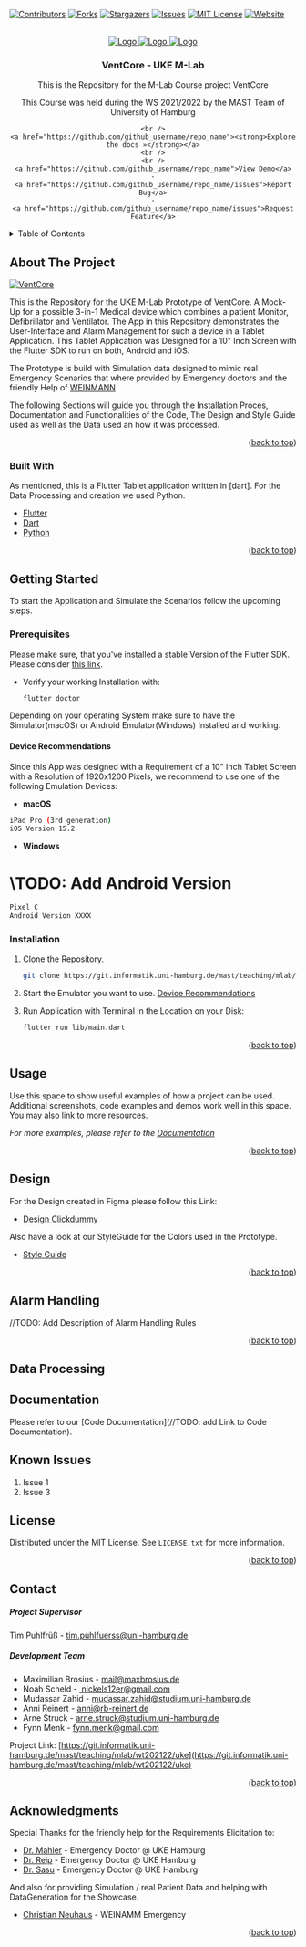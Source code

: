 <div id="top"></div>
<!--
*** Thanks for checking out the Best-README-Template. If you have a suggestion
*** that would make this better, please fork the repo and create a pull request
*** or simply open an issue with the tag "enhancement".
*** Don't forget to give the project a star!
*** Thanks again! Now go create something AMAZING! :D
-->

<!-- PROJECT SHIELDS -->
<!--
*** I'm using markdown "reference style" links for readability.
*** Reference links are enclosed in brackets [ ] instead of parentheses ( ).
*** See the bottom of this document for the declaration of the reference variables
*** for contributors-url, forks-url, etc. This is an optional, concise syntax you may use.
*** https://www.markdownguide.org/basic-syntax/#reference-style-links
-->
[![Contributors][contributors-shield]][contributors-url]
[![Forks][forks-shield]][forks-url]
[![Stargazers][stars-shield]][stars-url]
[![Issues][issues-shield]][issues-url]
[![MIT License][license-shield]][license-url]
[![Website][website-shield]][website-url]

<!-- PROJECT LOGO -->
<br />
<div align="center">
  <a href="https://github.com/github_username/repo_name">
    <img src="./ReadMeFiles/VentCore2.png" alt="Logo">
        <img src="./ReadMeFiles/VentCore1.png" alt="Logo">
            <img src="./ReadMeFiles/VentCore3.png" alt="Logo">
  </a>

<h3 align="center">VentCore - UKE M-Lab </h3>

  <p align="center">
    This is the Repository for the M-Lab Course project VentCore

This Course was held during the WS 2021/2022 by the MAST Team of University of Hamburg

    <br />
    <a href="https://github.com/github_username/repo_name"><strong>Explore the docs »</strong></a>
    <br />
    <br />
    <a href="https://github.com/github_username/repo_name">View Demo</a>
    ·
    <a href="https://github.com/github_username/repo_name/issues">Report Bug</a>
    ·
    <a href="https://github.com/github_username/repo_name/issues">Request Feature</a>
  </p>
</div>

<!-- TABLE OF CONTENTS -->
<details>
  <summary>Table of Contents</summary>
  <ol>
    <li>
      <a href="#about-the-project">About The Project</a>
      <ul>
        <li><a href="#built-with">Built With</a></li>
      </ul>
    </li>
    <li>
      <a href="#getting-started">Getting Started</a>
      <ul>
        <li><a href="#prerequisites">Prerequisites</a></li>
        <li><a href="#installation">Installation</a></li>
      </ul>
    </li>
    <li><a href="#usage">Usage</a></li>
    <li><a href="#design">Design</a></li>
    <li><a href="#alarm">Alarm Handling</a></li>
    <li><a href="#dataprocessing">Data Processing</a></li>
    <li><a href="#documentation">Documentation</a></li>
    <li><a href="#license">License</a></li>
    <li><a href="#contact">Contact</a></li>
    <li><a href="#acknowledgments">Acknowledgments</a></li>
  </ol>
</details>

<!-- ABOUT THE PROJECT -->
## About The Project

[![VentCore][product-screenshot]](./ReadMeFiles/ScreenshotMonitoring.png)

This is the Repository for the UKE M-Lab Prototype of VentCore. A Mock-Up for a possible 3-in-1 Medical device which combines a patient Monitor, Defibrillator and Ventilator.
The App in this Repository demonstrates the User-Interface and Alarm Management for such a device in a Tablet Application. This Tablet Application was Designed for a 10" Inch Screen with the Flutter SDK to run on both, Android and iOS.

The Prototype is build with Simulation data designed to mimic real Emergency Scenarios that where provided by Emergency doctors and the friendly Help of [WEINMANN](https://www.weinmann-emergency.com/de/).

The following Sections will guide you through the Installation Proces, Documentation and Functionalities of the Code, The Design and Style Guide used as well as the Data used an how it was processed.

<p align="right">(<a href="#top">back to top</a>)</p>

### Built With

As mentioned, this is a Flutter Tablet application written in [dart]. For the Data Processing and creation we used Python.

* [Flutter](https://flutter.dev/)
* [Dart](https://dart.dev/)
* [Python](https://www.python.org/)

<p align="right">(<a href="#top">back to top</a>)</p>

<!-- GETTING STARTED -->
## Getting Started

To start the Application and Simulate the Scenarios follow the upcoming steps.

### Prerequisites

Please make sure, that you've installed a stable Version of the Flutter SDK. Please consider [this link](https://docs.flutter.dev/get-started/install).

* Verify your working Installation with:

  ```sh
  flutter doctor
  ```

Depending on your operating System make sure to have the Simulator(macOS) or Android Emulator(Windows) Installed and working.

#### Device Recommendations

Since this App was designed with a Requirement of a 10" Inch Tablet Screen with a Resolution of 1920x1200 Pixels, we recommend to use one of the following Emulation Devices:

* **macOS**

``` sh
iPad Pro (3rd generation)
iOS Version 15.2
```
+ **Windows**
# \\TODO: Add Android Version
```sh
Pixel C 
Android Version XXXX 
```

### Installation

1. Clone the Repository.
   ```sh
   git clone https://git.informatik.uni-hamburg.de/mast/teaching/mlab/wt202122/uke
   ```

2. Start the Emulator you want to use. [Device Recommendations](#device)

3. Run Application with Terminal in the Location on your Disk:

   ```sh
   flutter run lib/main.dart
   ```

<p align="right">(<a href="#top">back to top</a>)</p>

<!-- USAGE EXAMPLES -->
## Usage

Use this space to show useful examples of how a project can be used. Additional screenshots, code examples and demos work well in this space. You may also link to more resources.

_For more examples, please refer to the [Documentation](https://example.com)_

<p align="right">(<a href="#top">back to top</a>)</p>

<!-- Design -->
## Design

For the Design created in Figma please follow this Link:
* [Design Clickdummy](https://www.figma.com/file/ase69ABWTPP8L2kVJdHuzq/MLab---UKE-Protoype-UI?node-id=892%3A6578)

Also have a look at our StyleGuide for the Colors used in the Prototype.

* [Style Guide](../documentation/uke-styleguide.md)

<p align="right">(<a href="#top">back to top</a>)</p>

<!-- AlarmHandling -->
## Alarm Handling

//TODO: Add Description of Alarm Handling Rules
<p align="right">(<a href="#top">back to top</a>)</p>

<!-- DataProcessing -->
## Data Processing


<!-- LICENSE -->
## Documentation

Please refer to our [Code Documentation](//TODO: add Link to Code Documentation).

<!-- KNOWN ISSUES -->
## Known Issues

1. Issue 1
2. Issue 3

<!-- LICENSE -->
## License

Distributed under the MIT License. See `LICENSE.txt` for more information.

<p align="right">(<a href="#top">back to top</a>)</p>

<!-- CONTACT -->
## Contact

##### Project Supervisor
Tim Puhlfrüß - [<tim.puhlfuerss@uni-hamburg.de>](mailto:tim.puhlfuerss@uni-hamburg.de)

##### Development Team
- Maximilian Brosius - [<mail@maxbrosius.de>](mailto:mail@maxbrosius.de)
- Noah Scheld - [ <nickels12er@gmail.com>](mailto: <nickels12er@gmail.com>)
- Mudassar Zahid - [mudassar.zahid@studium.uni-hamburg.de](mailto:mudassar.zahid@studium.uni-hamburg.de) 
- Anni Reinert - [anni@rb-reinert.de](mailto:anni@rb-reinert.de)
- Arne Struck - [<arne.struck@studium.uni-hamburg.de>](mailto:<arne.struck@studium.uni-hamburg.de>)
- Fynn Menk - [fynn.menk@gmail.com](mailto:fynn.menk@gmail.com)

Project Link: [https://git.informatik.uni-hamburg.de/mast/teaching/mlab/wt202122/uke](https://git.informatik.uni-hamburg.de/mast/teaching/mlab/wt202122/uke)

<p align="right">(<a href="#top">back to top</a>)</p>

<!-- ACKNOWLEDGMENTS -->
## Acknowledgments
Special Thanks for the friendly help for the Requirements Elicitation to:
* [Dr. Mahler]() - Emergency Doctor @ UKE Hamburg
* [Dr. Reip]() - Emergency Doctor @ UKE Hamburg
* [Dr. Sasu]() - Emergency Doctor @ UKE Hamburg

And also for providing Simulation / real Patient Data and helping with DataGeneration for the Showcase.
* [Christian Neuhaus](mailto:<C.Neuhaus@weinmann-emt.de>) - WEINAMM Emergency

<p align="right">(<a href="#top">back to top</a>)</p>

<!-- MARKDOWN LINKS & IMAGES -->
<!-- https://www.markdownguide.org/basic-syntax/#reference-style-links -->
[contributors-shield]: https://img.shields.io/github/contributors/github_username/repo_name.svg?style=for-the-badge
[contributors-url]: https://github.com/github_username/repo_name/graphs/contributors
[forks-shield]: https://img.shields.io/github/forks/github_username/repo_name.svg?style=for-the-badge
[forks-url]: https://github.com/github_username/repo_name/network/members
[stars-shield]: https://img.shields.io/github/stars/github_username/repo_name.svg?style=for-the-badge
[stars-url]: https://github.com/github_username/repo_name/stargazers
[issues-shield]: https://img.shields.io/github/issues/github_username/repo_name.svg?style=for-the-badge
[issues-url]: https://github.com/github_username/repo_name/issues
[license-shield]: https://img.shields.io/github/license/github_username/repo_name.svg?style=for-the-badge
[license-url]: https://github.com/github_username/repo_name/blob/master/LICENSE.txt
[website-shield]: https://img.shields.io/badge/-LinkedIn-black.svg?style=for-the-badge&logo=linkedin&colorB=555
[website-url]: https://linkedin.com/in/linkedin_username
[product-screenshot]: ./ReadMeFiles/ScreenshotMonitoring.png
